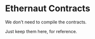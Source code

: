 # Ethernaut Contracts

We don't need to compile the contracts.

Just keep them here, for reference.
